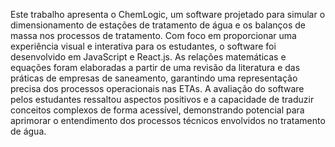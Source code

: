 Este trabalho apresenta o ChemLogic, um software projetado para simular
o dimensionamento de estações de tratamento de água e os balanços de massa nos
processos de tratamento. Com foco em proporcionar uma experiência visual e
interativa para os estudantes, o software foi desenvolvido em JavaScript e React.js.
As relações matemáticas e equações foram elaboradas a partir de uma revisão da
literatura e das práticas de empresas de saneamento, garantindo uma representação
precisa dos processos operacionais nas ETAs. A avaliação do software pelos
estudantes ressaltou aspectos positivos e a capacidade de traduzir conceitos
complexos de forma acessível, demonstrando potencial para aprimorar o
entendimento dos processos técnicos envolvidos no tratamento de água.
